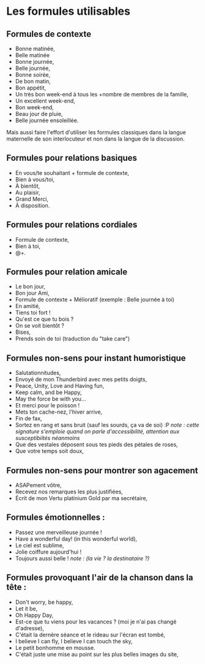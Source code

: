 # Les formules utilisables 

## Formules de contexte
- Bonne matinée, 
- Belle matinée
- Bonne journée, 
- Belle journée, 
- Bonne soirée, 
- De bon matin, 
- Bon appétit,
- Un très bon week-end à tous les +nombre de membres de la famille, 
- Un excellent week-end,
- Bon week-end,
- Beau jour de pluie, 
- Belle journée ensoleillée.

Mais aussi faire l'effort d'utiliser les formules classiques dans la langue maternelle de son interlocuteur et non dans la langue de la discussion.

## Formules pour relations basiques 
- En vous/te souhaitant + formule de contexte, 
- Bien à vous/toi, 
- À bientôt,
- Au plaisir,
- Grand Merci, 
- À disposition.


## Formules pour relations cordiales
- Formule de contexte, 
- Bien à toi, 
- @+.


## Formules pour relation amicale
- Le bon jour, 
- Bon jour Ami, 
- Formule de contexte + Mélioratif (exemple : Belle journée à toi) 
- En amitié, 
- Tiens toi fort !
- Qu'est ce que tu bois ?
- On se voit bientôt ?
- Bises, 
- Prends soin de toi (traduction du "take care")


## Formules non-sens pour instant humoristique
- Salutationnitudes, 
- Envoyé de mon Thunderbird avec mes petits doigts,
- Peace, Unity, Love and Having fun,
- Keep calm, and be Happy,
- May the force be with you...
- Et merci pour le poisson !
- Mets ton cache-nez, l'hiver arrive,
- Fin de fax,
- Sortez en rang et sans bruit (sauf les sourds, ça va de soi) :P _note : cette signature s'emploie quand on parle d'accessibilité, attention aux susceptibiités néanmoins_
- Que des vestales déposent sous tes pieds des pétales de roses,
- Que votre temps soit doux,


## Formules non-sens pour montrer son agacement
- ASAPement vôtre,
- Recevez nos remarques les plus justifiées,
- Écrit de mon Vertu platinium Gold par ma secrétaire,


## Formules émotionnelles :
- Passez une merveilleuse journée !
- Have a wonderful day! (in this wonderful world), 
- Le ciel est sublime,
- Jolie coiffure aujourd'hui !
- Toujours aussi belle ! _note : (la vie ? la destinataire ?)_


## Formules provoquant l'air de la chanson dans la tête :
- Don't worry, be happy,
- Let it be,
- Oh Happy Day,
- Est-ce que tu viens pour les vacances ? (moi je n'ai pas changé d'adresse),
- C'était la dernère séance et le rideau sur l'écran est tombé, 
- I believe I can fly, I believe I can touch the sky,
- Le petit bonhomme en mousse.
- C'était juste une mise au point sur les plus belles images du site,
